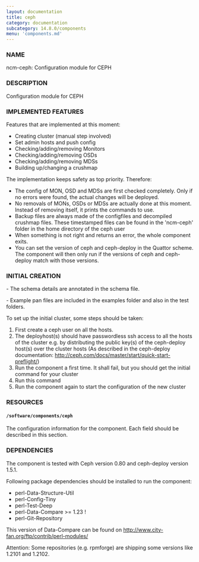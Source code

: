 ```yaml
---
layout: documentation
title: ceph
category: documentation
subcategory: 14.8.0/components
menu: 'components.md'
---
```

### NAME

ncm-ceph: Configuration module for CEPH

### DESCRIPTION

Configuration module for CEPH

### IMPLEMENTED FEATURES

Features that are implemented at this moment:

- Creating cluster (manual step involved)
- Set admin hosts and push config
- Checking/adding/removing Monitors
- Checking/adding/removing OSDs
- Checking/adding/removing MDSs
- Building up/changing a crushmap

The implementation keeps safety as top priority. Therefore:

- The config of MON, OSD and MDSs are first checked completely. Only if no errors were found, the actual changes will be deployed.
- No removals of MONs, OSDs or MDSs are actually done at this moment. Instead of removing itself, it prints the commands to use.
- Backup files are always made of the configfiles and decompiled crushmap files. These timestamped files can be found in the 'ncm-ceph' folder in the home directory of the ceph user
- When something is not right and returns an error, the whole component exits.
- You can set the version of ceph and ceph-deploy in the Quattor scheme. The component will then only run if the versions of ceph and ceph-deploy match with those versions.

### INITIAL CREATION

\- The schema details are annotated in the schema file.

\- Example pan files are included in the examples folder and also in the test folders.

To set up the initial cluster, some steps should be taken:

1. First create a ceph user on all the hosts.
2. The deployhost(s) should have passwordless ssh access to all the hosts of the cluster
        e.g. by distributing the public key(s) of the ceph-deploy host(s) over the cluster hosts
            (As described in the ceph-deploy documentation:
                        http://ceph.com/docs/master/start/quick-start-preflight/)
3. Run the component a first time.
            It shall fail, but you should get the initial command for your cluster
4. Run this command
5. Run the component again to start the configuration of the new cluster

### RESOURCES

#### `/software/components/ceph`

The configuration information for the component.  Each field should
be described in this section.

### DEPENDENCIES

The component is tested with Ceph version 0.80 and ceph-deploy version 1.5.1.

Following package dependencies should be installed to run the component:

- perl-Data-Structure-Util
- perl-Config-Tiny
- perl-Test-Deep
- perl-Data-Compare >= 1.23 !
- perl-Git-Repository

This version of Data-Compare can be found on http://www.city-fan.org/ftp/contrib/perl-modules/

Attention: Some repositories (e.g. rpmforge) are shipping some versions like 1.2101 and 1.2102.


